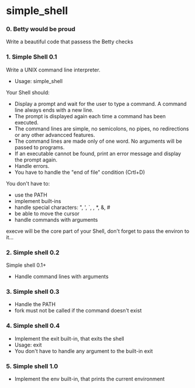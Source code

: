 # simple_shell

### 0. Betty would be proud
Write a beautiful code that passess the Betty checks

### 1. Simple Shell 0.1
Write a UNIX command line interpreter.
* Usage: simple_shell

Your Shell should:
* Display a prompt and wait for the user to type a command. A command line always ends with a new line.
* The prompt is displayed again each time a command has been executed.
* The command lines are simple, no semicolons, no pipes, no redirections or any other advancced features.
* The command lines are made only of one word. No arguments will be passed to programs.
* If an executable cannot be found, print an error message and display the prompt again.
* Handle errors.
* You have to handle the "end of file" condition (Crtl+D)

You don't have to:
* use the PATH
* implement built-ins
* handle special characters: ", ', `, \, *, &, #
* be able to move the cursor
* handle commands with arguments

execve will be the core part of your Shell, don't forget to pass the environ to it...

### 2. Simple shell 0.2
Simple shell 0.1+
* Handle command lines with arguments

### 3. Simple shell 0.3
* Handle the PATH
* fork must not be called if the command doesn't exist

### 4. Simple shell 0.4
* Implement the exit built-in, that exits the shell
* Usage: exit
* You don't have to handle any argument to the built-in exit

### 5. Simple shell 1.0
* Implement the env built-in, that prints the current environment
